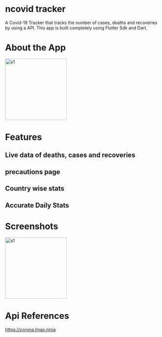 # ncovid tracker

A Covid-19 Tracker that tracks the number of cases, deaths and recoveries by using a API. This app is built completely using Flutter Sdk and Dart.

# About the App

<img src="https://github.com/afrozshaikh25/ncovid19/blob/master/About01.png" alt="s1" width="200">

# Features
## Live data of deaths, cases and recoveries
## precautions page 
## Country wise stats 
## Accurate Daily Stats

# Screenshots

<img src="https://github.com/afrozshaikh25/ncovid19/blob/master/sc01.png" alt="s1" width="200">

# Api References
https://corona.lmao.ninja

